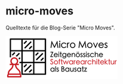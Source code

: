 # micro-moves
Quelltexte für die Blog-Serie "Micro Moves".

![Micro Moves Logo](/images/MicroMoves_Logo_DE_300x115.png)
